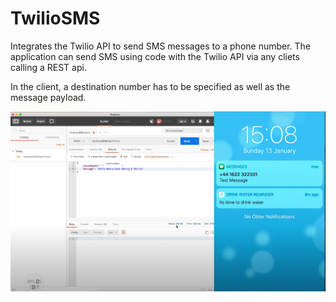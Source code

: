# TwilioSMS

Integrates the Twilio API to send SMS messages to a phone number.
The application can send SMS using code with the Twilio API via any cliets calling a REST api. 

In the client, a destination number has to be specified as well as the message payload.

![Alt text](/twilio.png "Home Page")
